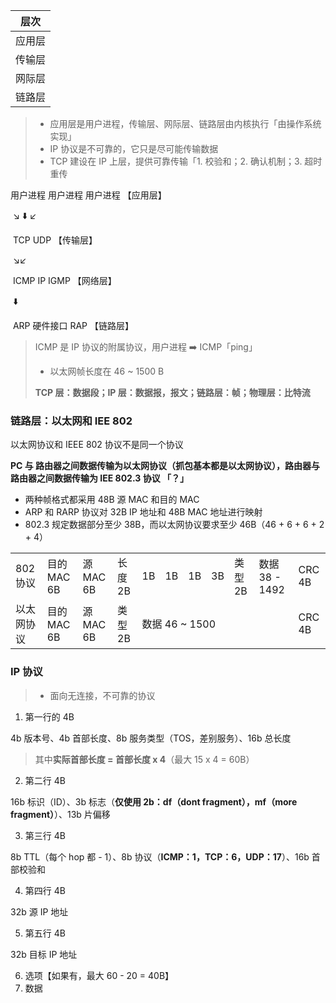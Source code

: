 |  层次  |
| :----: |
| 应用层 |
| 传输层 |
| 网际层 |
| 链路层 |

> + 应用层是用户进程，传输层、网际层、链路层由内核执行「由操作系统实现」
> + IP 协议是不可靠的，它只是尽可能传输数据
> + TCP 建设在 IP 上层，提供可靠传输「1. 校验和；2. 确认机制；3. 超时重传

用户进程	用户进程	用户进程			【应用层】

​		:arrow_lower_right:			:arrow_down:			:arrow_lower_left:

​				TCP			UDP					   【传输层】

​						:arrow_lower_right::arrow_lower_left:

​			ICMP	  IP			IGMP 			【网络层】

​						  :arrow_down:

​			ARP	 硬件接口		RAP		  【链路层】

> ICMP 是 IP 协议的附属协议，用户进程 :arrow_right: ICMP「ping」
>
> + 以太网帧长度在 46 ~ 1500 B
>
> **TCP 层：数据段；IP 层：数据报，报文；链路层：帧；物理层：比特流**



### 链路层：以太网和 IEE 802

以太网协议和 IEEE 802 协议不是同一个协议

**PC 与 路由器之间数据传输为以太网协议（抓包基本都是以太网协议），路由器与路由器之间数据传输为 IEE 802.3 协议 「？」**



+ 两种帧格式都采用 48B 源 MAC 和目的 MAC
+ ARP 和 RARP 协议对 32B IP 地址和 48B MAC 地址进行映射
+ 802.3 规定数据部分至少 38B，而以太网协议要求至少 46B（46 + 6 + 6 + 2 + 4）

<table>
  <tr>
  	<td>802协议</td>
		<td>目的MAC 6B</td>
    <td>源MAC 6B</td>
    <td>长度 2B</td>
    <td>1B</td>
		<td>1B</td>
    <td>1B</td>
    <td>3B</td>
    <td>类型 2B</td>
		<td>数据 38 - 1492</td>
    <td>CRC 4B</td>
  </tr>
  <tr>
  	<td>以太网协议</td>
		<td>目的MAC 6B</td>
    <td>源MAC 6B</td>
    <td>类型 2B</td>
    <td colspan="6">数据 46 ~ 1500</td>
		<td>CRC 4B</td>
  </tr>
</table>



### IP 协议

> + 面向无连接，不可靠的协议



1. 第一行的 4B

4b 版本号、4b 首部长度、8b 服务类型（TOS，差别服务）、16b 总长度

> 其中**实际首部长度 = 首部长度 x 4**（最大 15 x 4 = 60B）

2. 第二行 4B

16b 标识（ID）、3b 标志（**仅使用 2b：df（dont fragment），mf（more fragment）**）、13b 片偏移

3. 第三行 4B

8b TTL（每个 hop 都 - 1）、8b 协议（**ICMP：1，TCP：6，UDP：17**）、16b 首部校验和

4. 第四行 4B

32b 源 IP 地址

5. 第五行 4B

32b 目标 IP 地址

6. 选项【如果有，最大 60 - 20 = 40B】
7. 数据